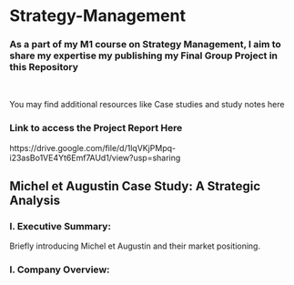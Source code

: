 # Strategy-Management
<h3> As a part of my M1 course on Strategy Management, I aim to share my expertise my publishing my Final Group Project in this Repository </h3> 
<br>
<p> You may find additional resources like Case studies and study notes here </p>

<h3> Link to access the Project Report Here </h3>
https://drive.google.com/file/d/1lqVKjPMpq-i23asBo1VE4Yt6Emf7AUd1/view?usp=sharing

<h2> Michel et Augustin Case Study: A Strategic Analysis </h2>
<h3> I. Executive Summary: </h3>
<p> Briefly introducing Michel et Augustin and their market positioning. </p>
<h3> I. Company Overview: </h3>
